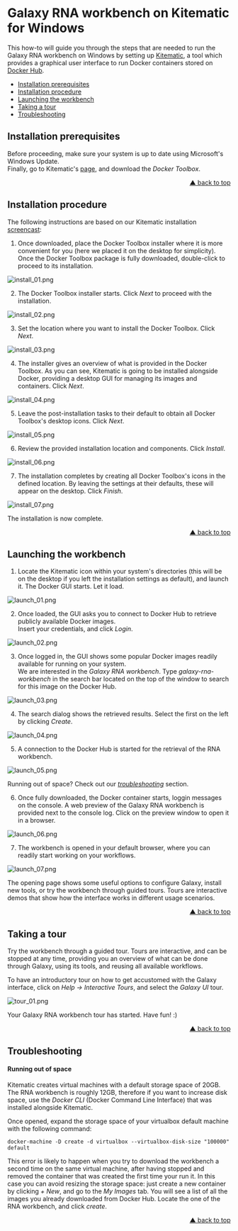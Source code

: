 # Galaxy RNA workbench on Kitematic for Windows
<span id="top" />

This how-to will guide you through the steps that are needed to run the Galaxy RNA workbench on Windows by setting up [Kitematic](https://kitematic.com), a tool which provides a graphical user interface to run Docker containers stored on [Docker Hub](https://hub.docker.com/).

- [Installation prerequisites](#toc-prerequisites)
- [Installation procedure](#toc-install)
- [Launching the workbench](#toc-launch)
- [Taking a tour](#toc-tour)
- [Troubleshooting](#toc-troubleshooting)

## Installation prerequisites
<span id="toc-prerequisites" />

Before proceeding, make sure your system is up to date using Microsoft's Windows Update.  
Finally, go to Kitematic's [page](https://kitematic.com/), and download the *Docker Toolbox*.
<p align="right"><a href="#top">&#x25B2; back to top</a></p>

## Installation procedure
<span id="toc-install" />

The following instructions are based on our Kitematic installation [screencast](https://www.youtube.com/watch?v=ssnea4HXVfE):

1. Once downloaded, place the Docker Toolbox installer where it is more convenient for you (here we placed it on the desktop for simplicity). Once the Docker Toolbox package is fully downloaded, double-click to proceed to its installation.

  ![install_01.png](screenshots/kitematic/win/install_01.png "Install the Docker Toolbox")

2. The Docker Toolbox installer starts. Click _Next_ to proceed with the installation.

  ![install_02.png](screenshots/kitematic/win/install_02.png "Installer starts")

3. Set the location where you want to install the Docker Toolbox. Click _Next_.

  ![install_03.png](screenshots/kitematic/win/install_03.png "Location")

4. The installer gives an overview of what is provided in the Docker Toolbox. As you can see, Kitematic is going to be installed alongside Docker, providing a desktop GUI for managing its images and containers. Click _Next_.

  ![install_04.png](screenshots/kitematic/win/install_04.png "Content")

5. Leave the post-installation tasks to their default to obtain all Docker Toolbox's desktop icons. Click _Next_.

  ![install_05.png](screenshots/kitematic/win/install_05.png "Post-installation setup")

6. Review the provided installation location and components. Click _Install_.

  ![install_06.png](screenshots/kitematic/win/install_06.png "Review installation")

7. The installation completes by creating all Docker Toolbox's icons in the defined location. By leaving the settings at their defaults, these will appear on the desktop. Click _Finish_.

  ![install_07.png](screenshots/kitematic/win/install_07.png "Finish the installation")

The installation is now complete.
<p align="right"><a href="#top">&#x25B2; back to top</a></p>

## Launching the workbench
<span id="toc-launch" />

1. Locate the Kitematic icon within your system's directories (this will be on the desktop if you left the installation settings as default), and launch it. The Docker GUI starts. Let it load.

  ![launch_01.png](screenshots/kitematic/win/launch_01.png "Docker GUI")

2. Once loaded, the GUI asks you to connect to Docker Hub to retrieve publicly available Docker images.  
  Insert your credentials, and click _Login_.

  ![launch_02.png](screenshots/kitematic/win/launch_02.png "Docker Hub")

3. Once logged in, the GUI shows some popular Docker images readily available for running on your system.  
  We are interested in the _Galaxy RNA workbench_. Type _galaxy-rna-workbench_ in the search bar located on the top of the window to search for this image on the Docker Hub.

  ![launch_03.png](screenshots/kitematic/win/launch_03.png "Search the galaxy-rna-workbench")

4. The search dialog shows the retrieved results. Select the first on the left by clicking _Create_.

  ![launch_04.png](screenshots/kitematic/win/launch_04.png "Get the galaxy-rna-workbench")

5. A connection to the Docker Hub is started for the retrieval of the RNA workbench.

  ![launch_05.png](screenshots/kitematic/win/launch_05.png "Downloading the workbench")

   Running out of space? Check out our [_troubleshooting_](#troubleshooting-space) section.

6. Once fully downloaded, the Docker container starts, loggin messages on the console. A web preview of the Galaxy RNA workbench is provided next to the console log. Click on the preview window to open it in a browser.

  ![launch_06.png](screenshots/kitematic/win/launch_06.png "Docker container starts")

7. The workbench is opened in your default browser, where you can readily start working on your workflows.

  ![launch_07.png](screenshots/kitematic/win/launch_07.png "Workbench opens in the browser")

The opening page shows some useful options to configure Galaxy, install new tools, or try the workbench through guided tours. Tours are interactive demos that show how the interface works in different usage scenarios.
<p align="right"><a href="#top">&#x25B2; back to top</a></p>

## Taking a tour
<span id="toc-tour" />

Try the workbench through a guided tour. Tours are interactive, and can be stopped at any time, providing you an overview of what can be done through Galaxy, using its tools, and reusing all available workflows.

To have an introductory tour on how to get accustomed with the Galaxy interface, click on _Help -> Interactive Tours_, and select the _Galaxy UI_ tour.

  ![tour_01.png](screenshots/kitematic/win/tour_01.png "Introductory tour")

Your Galaxy RNA workbench tour has started. Have fun! :)
<p align="right"><a href="#top">&#x25B2; back to top</a></p>

## Troubleshooting
<span id="toc-troubleshooting" />

#### Running out of space
<span id="troubleshooting-space" />

Kitematic creates virtual machines with a default storage space of 20GB. The RNA workbench is roughly 12GB, therefore if you want to increase disk space, use the *Docker CLI* (Docker Command Line Interface) that was installed alongside Kitematic.

Once opened, expand the storage space of your virtualbox default machine with the following command:
```
docker-machine -D create -d virtualbox --virtualbox-disk-size "100000" default
```
This error is likely to happen when you try to download the workbench a second time on the same virtual machine, after having stopped and removed the container that was created the first time your run it. In this case you can avoid resizing the storage space: just create a new container by clicking _+ New_, and go to the _My Images_ tab. You will see a list of all the images you already downloaded from Docker Hub. Locate the one of the RNA workbench, and click _create_.
<p align="right"><a href="#top">&#x25B2; back to top</a></p>


